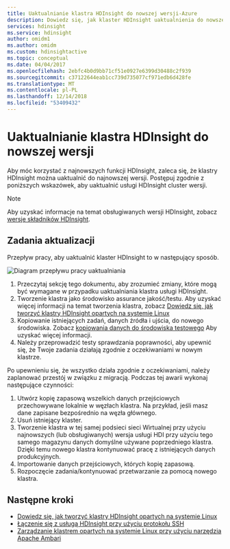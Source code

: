 ```yaml
---
title: Uaktualnianie klastra HDInsight do nowszej wersji-Azure
description: Dowiedz się, jak klaster HDInsight uaktualnienia do nowszej wersji.
services: hdinsight
ms.service: hdinsight
author: omidm1
ms.author: omidm
ms.custom: hdinsightactive
ms.topic: conceptual
ms.date: 04/04/2017
ms.openlocfilehash: 2ebfc4b0d9bb71cf51e0927e6399d30488c2f939
ms.sourcegitcommit: c37122644eab1cc739d735077cf971edb6d428fe
ms.translationtype: MT
ms.contentlocale: pl-PL
ms.lasthandoff: 12/14/2018
ms.locfileid: "53409432"
---
```

# <a name="upgrade-hdinsight-cluster-to-a-newer-version"></a>Uaktualnianie klastra HDInsight do nowszej wersji
Aby móc korzystać z najnowszych funkcji HDInsight, zaleca się, że klastry HDInsight można uaktualnić do najnowszej wersji. Postępuj zgodnie z poniższych wskazówek, aby uaktualnić usługi HDInsight cluster wersji.

> [!NOTE]  
> Aby uzyskać informacje na temat obsługiwanych wersji HDInsight, zobacz [wersje składników HDInsight](hdinsight-component-versioning.md#supported-hdinsight-versions).
>
>

## <a name="upgrade-tasks"></a>Zadania aktualizacji
Przepływ pracy, aby uaktualnić klaster HDInsight to w następujący sposób.

![Diagram przepływu pracy uaktualniania](./media/hdinsight-upgrade-cluster/upgrade-workflow.png)

1. Przeczytaj sekcję tego dokumentu, aby zrozumieć zmiany, które mogą być wymagane w przypadku uaktualniania klastra usługi HDInsight.
2. Tworzenie klastra jako środowisko assurance jakość/testu. Aby uzyskać więcej informacji na temat tworzenia klastra, zobacz [Dowiedz się, jak tworzyć klastry HDInsight opartych na systemie Linux](hdinsight-hadoop-provision-linux-clusters.md)
3. Kopiowanie istniejących zadań, danych źródła i ujścia, do nowego środowiska. Zobacz [kopiowania danych do środowiska testowego](hdinsight-migrate-from-windows-to-linux.md#copy-data-to-the-test-environment) Aby uzyskać więcej informacji.
4. Należy przeprowadzić testy sprawdzania poprawności, aby upewnić się, że Twoje zadania działają zgodnie z oczekiwaniami w nowym klastrze.


Po upewnieniu się, że wszystko działa zgodnie z oczekiwaniami, należy zaplanować przestój w związku z migracją. Podczas tej awarii wykonaj następujące czynności:

1.  Utwórz kopię zapasową wszelkich danych przejściowych przechowywane lokalnie w węzłach klastra. Na przykład, jeśli masz dane zapisane bezpośrednio na węzła głównego.
2.  Usuń istniejący klaster.
3.  Tworzenie klastra w tej samej podsieci sieci Wirtualnej przy użyciu najnowszych (lub obsługiwanych) wersja usługi HDI przy użyciu tego samego magazynu danych domyślne używane poprzedniego klastra. Dzięki temu nowego klastra kontynuować pracę z istniejących danych produkcyjnych.
4.  Importowanie danych przejściowych, których kopię zapasową.
5.  Rozpoczęcie zadania/kontynuować przetwarzanie za pomocą nowego klastra.

## <a name="next-steps"></a>Następne kroki
* [Dowiedz się, jak tworzyć klastry HDInsight opartych na systemie Linux](hdinsight-hadoop-provision-linux-clusters.md)
* [Łączenie się z usługą HDInsight przy użyciu protokołu SSH](hdinsight-hadoop-linux-use-ssh-unix.md)
* [Zarządzanie klastrem opartych na systemie Linux przy użyciu narzędzia Apache Ambari](hdinsight-hadoop-manage-ambari.md)

